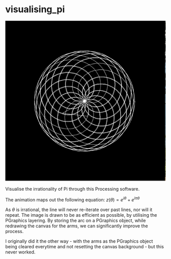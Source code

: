 # visualising_pi
![alt text](https://github.com/Ademsk1/visualising_pi/blob/main/30s.png?raw=true)

Visualise the irrationality of Pi through this Processing software.

The animation maps out the following equation:
$z(\theta) = e^{i\theta} + e^{i\pi\theta}$

As $\theta$ is irrational, the line will never re-iterate over past lines, nor will it repeat. The image is drawn to be as efficient as possible, by utilising the PGraphics layering. By storing the arc on a PGraphics object, while redrawing the canvas for the arms, we can significantly improve the process.



 I originally did it the other way - with the arms as the PGraphics object being cleared everytime and not resetting the canvas background - but this never worked. 
